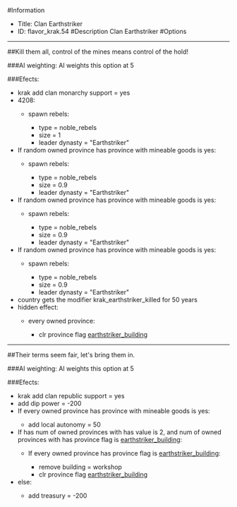#Information
 - Title: Clan Earthstriker
 - ID: flavor_krak.54
#Description
Clan Earthstriker
#Options

___
##Kill them all, control of the mines means control of the hold!

###AI weighting:
AI weights this option at 5


###Efects:<ul><li>krak add clan monarchy support = yes</li><li>4208:</li><ul><li>spawn rebels:</li><ul><li>type = noble_rebels</li><li>size = 1</li><li>leader dynasty = "Earthstriker"</li></ul></ul><li>If random owned province has province with mineable goods is yes:</li><ul><li>spawn rebels:</li><ul><li>type = noble_rebels</li><li>size = 0.9</li><li>leader dynasty = "Earthstriker"</li></ul></ul><li>If random owned province has province with mineable goods is yes:</li><ul><li>spawn rebels:</li><ul><li>type = noble_rebels</li><li>size = 0.9</li><li>leader dynasty = "Earthstriker"</li></ul></ul><li>If random owned province has province with mineable goods is yes:</li><ul><li>spawn rebels:</li><ul><li>type = noble_rebels</li><li>size = 0.9</li><li>leader dynasty = "Earthstriker"</li></ul></ul><li>country gets the modifier krak_earthstriker_killed for 50 years</li><li>hidden effect:</li><ul><li>every owned province:</li><ul><li>clr province flag [earthstriker_building](../flags/earthstriker_building.md)</li></ul></ul></ul>

___
##Their terms seem fair, let's bring them in.

###AI weighting:
AI weights this option at 5


###Efects:<ul><li>krak add clan republic support = yes</li><li>add dip power = -200</li><li>If every owned province has province with mineable goods is yes:</li><ul><li>add local autonomy = 50</li></ul><li>If has num of owned provinces with has value is 2, and num of owned provinces with has province flag is [earthstriker_building](../flags/earthstriker_building.md):</li><ul><li>If every owned province has province flag is [earthstriker_building](../flags/earthstriker_building.md):</li><ul><li>remove building = workshop</li><li>clr province flag [earthstriker_building](../flags/earthstriker_building.md)</li></ul></ul><li>else:</li><ul><li>add treasury = -200</li></ul></ul>
